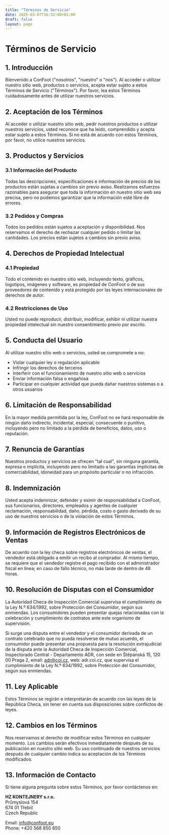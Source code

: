 ```yaml
---
title: "Términos de Servicio"
date: 2025-03-07T16:32:00+01:00
draft: false
layout: page
---
```


# Términos de Servicio

## 1. Introducción

Bienvenido a ConFoot ("nosotros", "nuestro" o "nos"). Al acceder o utilizar nuestro sitio web, productos o servicios, acepta estar sujeto a estos Términos de Servicio ("Términos"). Por favor, lea estos Términos cuidadosamente antes de utilizar nuestros servicios.

## 2. Aceptación de los Términos

Al acceder o utilizar nuestro sitio web, pedir nuestros productos o utilizar nuestros servicios, usted reconoce que ha leído, comprendido y acepta estar sujeto a estos Términos. Si no está de acuerdo con estos Términos, por favor, no utilice nuestros servicios.

## 3. Productos y Servicios

### 3.1 Información del Producto
Todas las descripciones, especificaciones e información de precios de los productos están sujetas a cambios sin previo aviso. Realizamos esfuerzos razonables para asegurar que toda la información en nuestro sitio web sea precisa, pero no podemos garantizar que la información esté libre de errores.

### 3.2 Pedidos y Compras
Todos los pedidos están sujetos a aceptación y disponibilidad. Nos reservamos el derecho de rechazar cualquier pedido o limitar las cantidades. Los precios están sujetos a cambios sin previo aviso.

## 4. Derechos de Propiedad Intelectual

### 4.1 Propiedad
Todo el contenido en nuestro sitio web, incluyendo texto, gráficos, logotipos, imágenes y software, es propiedad de ConFoot o de sus proveedores de contenido y está protegido por las leyes internacionales de derechos de autor.

### 4.2 Restricciones de Uso
Usted no puede reproducir, distribuir, modificar, exhibir ni utilizar nuestra propiedad intelectual sin nuestro consentimiento previo por escrito.

## 5. Conducta del Usuario

Al utilizar nuestro sitio web o servicios, usted se compromete a no:
- Violar cualquier ley o regulación aplicable
- Infringir los derechos de terceros
- Interferir con el funcionamiento de nuestro sitio web o servicios
- Enviar información falsa o engañosa
- Participar en cualquier actividad que pueda dañar nuestros sistemas o a otros usuarios

## 6. Limitación de Responsabilidad

En la mayor medida permitida por la ley, ConFoot no se hará responsable de ningún daño indirecto, incidental, especial, consecuente o punitivo, incluyendo pero no limitado a la pérdida de beneficios, datos, uso o reputación.

## 7. Renuncia de Garantías

Nuestros productos y servicios se ofrecen "tal cual", sin ninguna garantía, expresa o implícita, incluyendo pero no limitado a las garantías implícitas de comerciabilidad, idoneidad para un propósito particular o no infracción.

## 8. Indemnización

Usted acepta indemnizar, defender y eximir de responsabilidad a ConFoot, sus funcionarios, directores, empleados y agentes de cualquier reclamación, responsabilidad, daño, pérdida, costo o gasto derivado de su uso de nuestros servicios o de la violación de estos Términos.

## 9. Información de Registros Electrónicos de Ventas

De acuerdo con la ley checa sobre registros electrónicos de ventas, el vendedor está obligado a emitir un recibo al comprador. Al mismo tiempo, se requiere que el vendedor registre el pago recibido con el administrador fiscal en línea; en caso de fallo técnico, no más tarde de dentro de 48 horas.

## 10. Resolución de Disputas con el Consumidor

La Autoridad Checa de Inspección Comercial supervisa el cumplimiento de la Ley N.º 634/1992, sobre Protección del Consumidor, según sus enmiendas. Los consumidores pueden presentar quejas relacionadas con la celebración y cumplimiento de contratos ante este organismo de supervisión.

Si surge una disputa entre el vendedor y el consumidor derivada de un contrato celebrado que no pueda resolverse de mutuo acuerdo, el consumidor puede presentar una propuesta para la resolución extrajudicial de la disputa ante la Autoridad Checa de Inspección Comercial, Inspectorado Central - Departamento ADR, con sede en Štěpánská 15, 120 00 Praga 2, email: adr@coi.cz, web: adr.coi.cz, que supervisa el cumplimiento de la Ley N.º 634/1992, sobre Protección del Consumidor, según sus enmiendas.

## 11. Ley Aplicable

Estos Términos se regirán e interpretarán de acuerdo con las leyes de la República Checa, sin tener en cuenta sus disposiciones sobre conflictos de leyes.

## 12. Cambios en los Términos

Nos reservamos el derecho de modificar estos Términos en cualquier momento. Los cambios serán efectivos inmediatamente después de su publicación en nuestro sitio web. Su uso continuado de nuestros servicios después de cualquier cambio indica su aceptación de los Términos modificados.

## 13. Información de Contacto

Si tiene alguna pregunta sobre estos Términos, por favor contáctenos en:

**HZ KONTEJNERY s.r.o.**  
Průmyslová 154  
674 01 Třebíč  
Czech Republic

Email: info@confoot.eu  
Phone: +420 568 850 850
